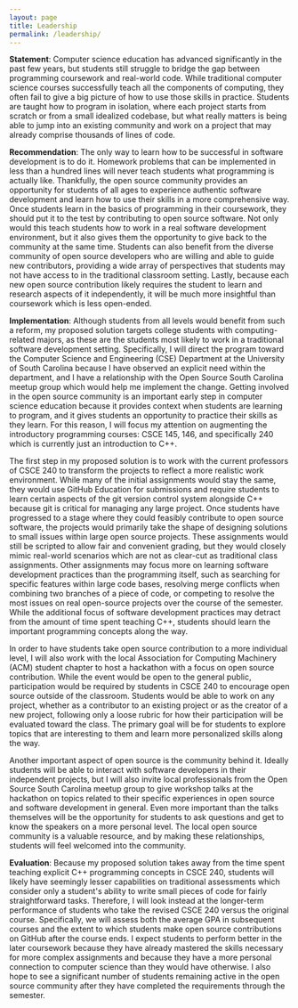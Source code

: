 ```yaml
---
layout: page
title: Leadership
permalink: /leadership/
---
```


**Statement**:
Computer science education has advanced significantly in the past few years, but students still struggle to bridge the gap between programming coursework and real-world code.
While traditional computer science courses successfully teach all the components of computing, they often fail to give a big picture of how to use those skills in practice.
Students are taught how to program in isolation, where each project starts from scratch or from a small idealized codebase, but what really matters is being able to jump into an existing community and work on a project that may already comprise thousands of lines of code.

**Recommendation**:
The only way to learn how to be successful in software development is to do it.
Homework problems that can be implemented in less than a hundred lines will never teach students what programming is actually like.
Thankfully, the open source community provides an opportunity for students of all ages to experience authentic software development and learn how to use their skills in a more comprehensive way.
Once students learn in the basics of programming in their coursework, they should put it to the test by contributing to open source software.
Not only would this teach students how to work in a real software development environment, but it also gives them the opportunity to give back to the community at the same time.
Students can also benefit from the diverse community of open source developers who are willing and able to guide new contributors, providing a wide array of perspectives that students may not have access to in the traditional classroom setting.
Lastly, because each new open source contribution likely requires the student to learn and research aspects of it independently, it will be much more insightful than coursework which is less open-ended.

**Implementation**:
Although students from all levels would benefit from such a reform, my proposed solution targets college students with computing-related majors, as these are the students most likely to work in a traditional software development setting.
Specifically, I will direct the program toward the Computer Science and Engineering (CSE) Department at the University of South Carolina because I have observed an explicit need within the department, and I have a relationship with the Open Source South Carolina meetup group which would help me implement the change.
Getting involved in the open source community is an important early step in computer science education because it provides context when students are learning to program, and it gives students an opportunity to practice their skills as they learn.
For this reason, I will focus my attention on augmenting the introductory programming courses: CSCE 145, 146, and specifically 240 which is currently just an introduction to C++.

The first step in my proposed solution is to work with the current professors of CSCE 240 to transform the projects to reflect a more realistic work environment.
While many of the initial assignments would stay the same, they would use GitHub Education for submissions and require students to learn certain aspects of the git version control system alongside C++ because git is critical for managing any large project.
Once students have progressed to a stage where they could feasibly contribute to open source software, the projects would primarily take the shape of designing solutions to small issues within large open source projects.
These assignments would still be scripted to allow fair and convenient grading, but they would closely mimic real-world scenarios which are not as clear-cut as traditional class assignments.
Other assignments may focus more on learning software development practices than the programming itself, such as searching for specific features within large code bases, resolving merge conflicts when combining two branches of a piece of code, or competing to resolve the most issues on real open-source projects over the course of the semester.
While the additional focus of software development practices may detract from the amount of time spent teaching C++, students should learn the important programming concepts along the way.

In order to have students take open source contribution to a more individual level, I will also work with the local Association for Computing Machinery (ACM) student chapter to host a hackathon with a focus on open source contribution.
While the event would be open to the general public, participation would be required by students in CSCE 240 to encourage open source outside of the classroom.
Students would be able to work on any project, whether as a contributor to an existing project or as the creator of a new project, following only a loose rubric for how their participation will be evaluated toward the class.
The primary goal will be for students to explore topics that are interesting to them and learn more personalized skills along the way.

Another important aspect of open source is the community behind it.
Ideally students will be able to interact with software developers in their independent projects, but I will also invite local professionals from the Open Source South Carolina meetup group to give workshop talks at the hackathon on topics related to their specific experiences in open source and software development in general.
Even more important than the talks themselves will be the opportunity for students to ask questions and get to know the speakers on a more personal level.
The local open source community is a valuable resource, and by making these relationships, students will feel welcomed into the community.

**Evaluation**:
Because my proposed solution takes away from the time spent teaching explicit C++ programming concepts in CSCE 240, students will likely have seemingly lesser capabilities on traditional assessments which consider only a student's ability to write small pieces of code for fairly straightforward tasks.
Therefore, I will look instead at the longer-term performance of students who take the revised CSCE 240 versus the original course.
Specifically, we will assess both the average GPA in subsequent courses and the extent to which students make open source contributions on GitHub after the course ends.
I expect students to perform better in the later coursework because they have already mastered the skills necessary for more complex assignments and because they have a more personal connection to computer science than they would have otherwise.
I also hope to see a significant number of students remaining active in the open source community after they have completed the requirements through the semester.